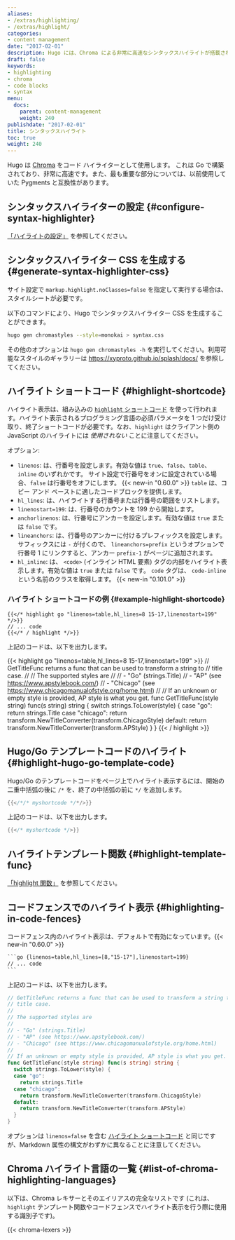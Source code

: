 ```yaml
---
aliases:
- /extras/highlighting/
- /extras/highlight/
categories:
- content management
date: "2017-02-01"
description: Hugo には、Chroma による非常に高速なシンタックスハイライトが搭載されています。
draft: false
keywords:
- highlighting
- chroma
- code blocks
- syntax
menu:
  docs:
    parent: content-management
    weight: 240
publishdate: "2017-02-01"
title: シンタックスハイライト
toc: true
weight: 240
---
```


Hugo は [Chroma](https://github.com/alecthomas/chroma) をコード ハイライターとして使用します。 これは Go で構築されており、非常に高速です。また、最も重要な部分については、以前使用していた Pygments と互換性があります。

## シンタックスハイライターの設定 {#configure-syntax-highlighter}

[「ハイライトの設定」](/getting-started/configuration-markup#highlight) を参照してください。

## シンタックスハイライター CSS を生成する {#generate-syntax-highlighter-css}

サイト設定で `markup.highlight.noClasses=false` を指定して実行する場合は、スタイルシートが必要です。

以下のコマンドにより、Hugo でシンタックスハイライター CSS を生成することができます。

```bash
hugo gen chromastyles --style=monokai > syntax.css
```

その他のオプションは `hugo gen chromastyles -h` を実行してください。利用可能なスタイルのギャラリーは https://xyproto.github.io/splash/docs/ を参照してください。

## ハイライト ショートコード {#highlight-shortcode}

ハイライト表示は、組み込みの [`highlight` ショートコード](/content-management/shortcodes/#highlight) を使って行われます。ハイライト表示されるプログラミング言語の必須パラメータを 1 つだけ受け取り、終了ショートコードが必要です。なお、`highlight` はクライアント側の JavaScript のハイライトには *使用されない* ことに注意してください。

オプション:

* `linenos`: は、行番号を設定します。有効な値は `true`、`false`、`table`、`inline` のいずれかです。 サイト設定で行番号をオンに設定されている場合、`false` は行番号をオフにします。 {{< new-in "0.60.0" >}} `table` は、コピー アンド ペーストに適したコードブロックを提供します。
* `hl_lines`: は、ハイライトする行番号または行番号の範囲をリストします。
* `linenostart=199`: は、行番号のカウントを 199 から開始します。
* `anchorlinenos`: は、行番号にアンカーを設定します。有効な値は `true` または `false` です。
* `lineanchors`: は、行番号のアンカーに付けるプレフィックスを設定します。サフィックスには `-` が付くので、 `lineanchors=prefix` というオプションで行番号 1 にリンクすると、アンカー `prefix-1` がページに追加されます。  
* `hl_inline`: は、 `<code>` (インライン HTML 要素) タグの内部をハイライト表示します。有効な値は `true` または `false` です。 `code` タグは、 `code-inline` という名前のクラスを取得します。 {{< new-in "0.101.0" >}}

### ハイライト ショートコードの例 {#example-highlight-shortcode}

```go-html-template
{{</* highlight go "linenos=table,hl_lines=8 15-17,linenostart=199" */>}}
// ... code
{{</* / highlight */>}}
```

上記のコードは、以下を出力します。

{{< highlight go "linenos=table,hl_lines=8 15-17,linenostart=199" >}}
// GetTitleFunc returns a func that can be used to transform a string to
// title case.
//
// The supported styles are
//
// - "Go" (strings.Title)
// - "AP" (see https://www.apstylebook.com/)
// - "Chicago" (see https://www.chicagomanualofstyle.org/home.html)
//
// If an unknown or empty style is provided, AP style is what you get.
func GetTitleFunc(style string) func(s string) string {
  switch strings.ToLower(style) {
  case "go":
    return strings.Title
  case "chicago":
    return transform.NewTitleConverter(transform.ChicagoStyle)
  default:
    return transform.NewTitleConverter(transform.APStyle)
  }
}
{{< / highlight >}}

## Hugo/Go テンプレートコードのハイライト {#highlight-hugo-go-template-code}

Hugo/Go のテンプレートコードをページ上でハイライト表示するには、開始の二重中括弧の後に `/*` を、終了の中括弧の前に `*/` を追加します。

``` go
{{</*/* myshortcode */*/>}}
```

上記のコードは、以下を出力します。

``` go
{{</* myshortcode */>}}
```

## ハイライトテンプレート関数 {#highlight-template-func}

[「highlight 関数」](/function/highlight/) を参照してください。

## コードフェンスでのハイライト表示 {#highlighting-in-code-fences}

コードフェンス内のハイライト表示は、デフォルトで有効になっています。{{< new-in "0.60.0" >}}

````txt
```go {linenos=table,hl_lines=[8,"15-17"],linenostart=199}
// ... code
```
````


上記のコードは、以下を出力します。

```go {linenos=table,hl_lines=[8,"15-17"],linenostart=199}
// GetTitleFunc returns a func that can be used to transform a string to
// title case.
//
// The supported styles are
//
// - "Go" (strings.Title)
// - "AP" (see https://www.apstylebook.com/)
// - "Chicago" (see https://www.chicagomanualofstyle.org/home.html)
//
// If an unknown or empty style is provided, AP style is what you get.
func GetTitleFunc(style string) func(s string) string {
  switch strings.ToLower(style) {
  case "go":
    return strings.Title
  case "chicago":
    return transform.NewTitleConverter(transform.ChicagoStyle)
  default:
    return transform.NewTitleConverter(transform.APStyle)
  }
}
```

オプションは `linenos=false` を含む [ハイライト ショートコード](/content-management/syntax-highlighting/#highlight-shortcode) と同じですが、Markdown 属性の構文がわずかに異なることに注意してください。

## Chroma ハイライト言語の一覧 {#list-of-chroma-highlighting-languages}

以下は、Chroma レキサーとそのエイリアスの完全なリストです (これは、`highlight` テンプレート関数やコードフェンスでハイライト表示を行う際に使用する識別子です)。

{{< chroma-lexers >}}
